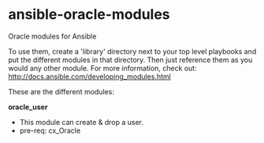 # ansible-oracle-modules
Oracle modules for Ansible


To use them, create a 'library' directory next to your top level playbooks and put the different modules in that directory. Then just reference them as you would any other module.
For more information, check out: http://docs.ansible.com/developing_modules.html

These are the different modules:

<b> oracle_user </b>

 - This module can create & drop a user. 
 - pre-req: cx_Oracle

